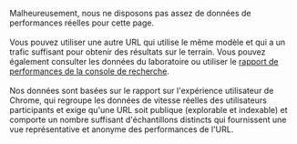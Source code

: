 Malheureusement, nous ne disposons pas assez de données de performances réelles pour cette page. <br><br> Vous pouvez utiliser une autre URL qui utilise le même modèle et qui a un trafic suffisant pour obtenir des résultats sur le terrain. Vous pouvez également consulter les données du laboratoire ou utiliser le [rapport de performances de la console de recherche](https://support.google.com/webmasters/answer/7576553?hl=en&ref_topic=9384513). <br><br> Nos données sont basées sur le rapport sur l'expérience utilisateur de Chrome, qui regroupe les données de vitesse réelles des utilisateurs participants et exige qu'une URL soit publique (explorable et indexable) et comporte un nombre suffisant d'échantillons distincts qui fournissent une vue représentative et anonyme des performances de l'URL.

